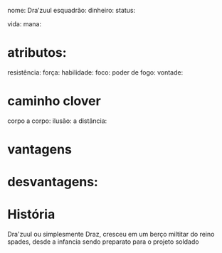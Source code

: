 nome: Dra’zuul
esquadrão:
dinheiro:
status:

vida:
mana:

# atributos:
resistência:
força:
habilidade:
foco:
poder de fogo:
vontade:

# caminho clover
corpo a corpo:
ilusão:
a distância:

# vantagens


# desvantagens:

# História
Dra'zuul ou simplesmente Draz, cresceu em um berço miltitar do reino spades, desde a infancia sendo preparato para o projeto soldado